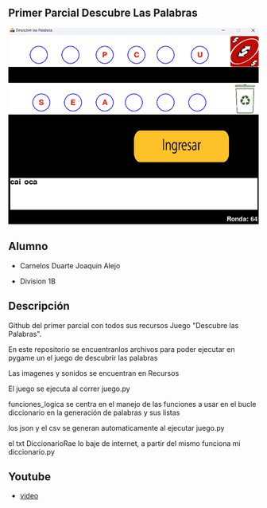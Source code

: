 ## Primer Parcial Descubre Las Palabras
![pygame](Recursos\imagenReadme.png)



## Alumno
- Carnelos Duarte Joaquin Alejo

-  Division 1B


## Descripción
Github del primer parcial con todos sus recursos
Juego "Descubre las Palabras".

En este repositorio se encuentranlos archivos para poder ejecutar en pygame un el juego de descubrir las palabras

Las imagenes y sonidos se encuentran en Recursos

El juego se ejecuta al correr juego.py

funciones_logica se centra en el manejo de las funciones a usar en el bucle
diccionario en la generación de palabras y sus listas

los json y el csv se generan automaticamente al ejecutar juego.py

el txt DiccionarioRae lo baje de internet, a partir del mismo funciona mi diccionario.py

## Youtube
- [video](https://www.youtube.com/watch?v=BWXLxeC6XtA)


